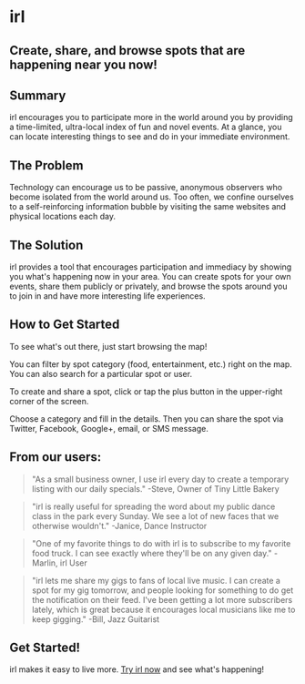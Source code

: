 # irl #

## Create, share, and browse spots that are happening near you now! ##

## Summary ##
  irl encourages you to participate more in the world around you by providing a time-limited, ultra-local index of fun and novel events. At a glance, you can locate interesting things to see and do in your immediate environment.

## The Problem ##
  Technology can encourage us to be passive, anonymous observers who become isolated from the world around us. Too often, we confine ourselves to a self-reinforcing information bubble by visiting the same websites and physical locations each day.

## The Solution ##
  irl provides a tool that encourages participation and immediacy by showing you what's happening now in your area. You can create spots for your own events, share them publicly or privately, and browse the spots around you to join in and have more interesting life experiences.

## How to Get Started ##
  To see what's out there, just start browsing the map!

  You can filter by spot category (food, entertainment, etc.) right on the map. You can also search for a particular spot or user.

  To create and share a spot, click or tap the plus button in the upper-right corner of the screen.

  Choose a category and fill in the details. Then you can share the spot via Twitter, Facebook, Google+, email, or SMS message.

## From our users: ##
  > "As a small business owner, I use irl every day to create a temporary listing with our daily specials." -Steve, Owner of Tiny Little Bakery

  > "irl is really useful for spreading the word about my public dance class in the park every Sunday. We see a lot of new faces that we otherwise wouldn't." -Janice, Dance Instructor

  > "One of my favorite things to do with irl is to subscribe to my favorite food truck. I can see exactly where they'll be on any given day." -Marlin, irl User

  > "irl lets me share my gigs to fans of local live music. I can create a spot for my gig tomorrow, and people looking for something to do get the notification on their feed. I've been getting a lot more subscribers lately, which is great because it encourages local musicians like me to keep gigging." -Bill, Jazz Guitarist

## Get Started! ##
  irl makes it easy to live more. [Try irl now](http://www.irl.events) and see what's happening!
